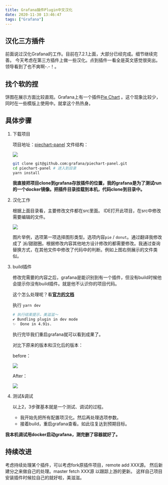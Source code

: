 ```yaml
---
title: Grafana插件Plugin中文汉化
date: 2020-11-30 13:46:47
tags: ["Grafana"]
---
```


## 汉化三方插件
前面说过汉化Grafana的工作。目前在7.2.1上面，大部分已经完成。细节继续完善。
今天考虑在第三方插件上做一些汉化。点到插件一看全是英文感觉很突出。领导看到了也不爽啊-.-！。

## 找个软的捏
饼图在展示方面比较直观。Grafana上有一个插件[Pie Chart](https://grafana.com/grafana/plugins/grafana-piechart-panel)
。这个现象比较少，同时在一些模版上使用中。就拿这个热热身。

## 具体步骤
1. 下载项目

   项目地址：[piechart-panel](https://github.com/grafana/piechart-panel)
   文件结构：
   
   ![](https://t1.picb.cc/uploads/2020/11/30/ZVbHPT.jpg)
   
   ```bash
   git clone git@github.com:grafana/piechart-panel.git
   cd piechart-panel # 进入到目录
   yarn install  
   ```
   
   **我直接把项目clone到grafana存放插件的位置，我的grafana是为了测试run的一个docker镜像。把插件目录挂载到本机，代码clone到目录中。**
   
2. 汉化工作

   根据上面目录看，主要修改文件都在src里面。
   IDE打开此项目，在src中修改需要编辑的文件。
   
   ![](https://t1.picb.cc/uploads/2020/11/30/ZVb8Ht.jpg)
   
   图片举例，选项第一项选择图形类型。选项内容`pie` / `donut`。通过翻译我修改成了 派/甜甜圈。根据修改内容其他地方设计修改的都需要修改。我通过查询替换方式，在其他文件中修改了代码中的判断。例如上图右侧展示的文件类似。
   
3. build插件
 
   修改完需要的内容之后，grafana是能识别到有一个插件，但没有build时候他会提示你没有build插件。就是他不认识你的项目代码。
   
   这个怎么处理呢？看[**官方的文档**](https://grafana.com/tutorials/build-a-panel-plugin/#3)
   
   执行 `yarn dev` 
   
   ```bash
   # 执行结束提示，美滋滋～
   ✔ Bundling plugin in dev mode
   ✨  Done in 4.91s.
   ```
   
   执行完毕我们重启grafana就可以看到成果了。
   
   对比下原来的版本和汉化后的版本：
   
   before：
   
   ![](https://t1.picb.cc/uploads/2020/11/30/ZVb5gM.jpg)
   
   After：
   
   ![](https://t1.picb.cc/uploads/2020/11/30/ZVbGO6.png)

   
4. 测试&调试
    
   以上2，3步骤基本就是一个测试、调试的过程。
   
   * 我开始先把所有配置项汉化。然后再处理选项参数。
   * 接着build，重启grafana查看。如此往复达到预期目标。

**我本机调试用docker启动grafana，测完删了容器就好了。**
   
## 持续改进   
考虑持续处理某个插件，可以考虑fork原插件项目，remote add XXX源。
然后新建分之来做自己的处理。master fetch XXX源 以跟踪上游的更新。
这样自己项目安装插件时候拉自己的就好啦，美滋滋。
   